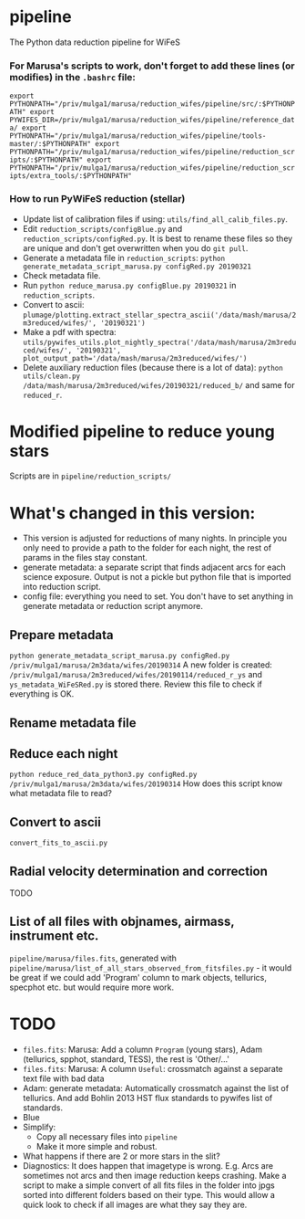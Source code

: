 # pipeline
The Python data reduction pipeline for WiFeS

### For Marusa's scripts to work, don't forget to add these lines (or modifies) in the `.bashrc` file:
`export PYTHONPATH="/priv/mulga1/marusa/reduction_wifes/pipeline/src/:$PYTHONPATH"
export PYWIFES_DIR=/priv/mulga1/marusa/reduction_wifes/pipeline/reference_data/
export PYTHONPATH="/priv/mulga1/marusa/reduction_wifes/pipeline/tools-master/:$PYTHONPATH"
export PYTHONPATH="/priv/mulga1/marusa/reduction_wifes/pipeline/reduction_scripts/:$PYTHONPATH"
export PYTHONPATH="/priv/mulga1/marusa/reduction_wifes/pipeline/reduction_scripts/extra_tools/:$PYTHONPATH"`

### How to run PyWiFeS reduction (stellar)
- Update list of calibration files if using: `utils/find_all_calib_files.py`.
- Edit `reduction_scripts/configBlue.py` and `reduction_scripts/configRed.py`. It is best to rename these files so they are unique and don't get overwritten when you do `git pull`.
- Generate a metadata file in `reduction_scripts`: `python generate_metadata_script_marusa.py configRed.py 20190321`
- Check metadata file.
- Run `python reduce_marusa.py configBlue.py 20190321` in `reduction_scripts`.
- Convert to ascii: `plumage/plotting.extract_stellar_spectra_ascii('/data/mash/marusa/2m3reduced/wifes/', '20190321')`
- Make a pdf with spectra: `utils/pywifes_utils.plot_nightly_spectra('/data/mash/marusa/2m3reduced/wifes/', '20190321', plot_output_path='/data/mash/marusa/2m3reduced/wifes/')`
- Delete auxiliary reduction files (because there is a lot of data): `python utils/clean.py /data/mash/marusa/2m3reduced/wifes/20190321/reduced_b/` and same for `reduced_r`.

# Modified pipeline to reduce young stars
Scripts are in `pipeline/reduction_scripts/`

# What's changed in this version:
- This version is adjusted for reductions of many nights. In principle you only need to provide a path to the folder for each night, the rest of params in the files stay constant.
- generate metadata: a separate script that finds adjacent arcs for each science exposure. Output is not a pickle but python file that is imported into reduction script.
- config file: everything you need to set. You don't have to set anything in generate metadata or reduction script anymore.
## Prepare metadata
`python generate_metadata_script_marusa.py configRed.py /priv/mulga1/marusa/2m3data/wifes/20190314`
A new folder is created:
`/priv/mulga1/marusa/2m3reduced/wifes/20190114/reduced_r_ys` and `ys_metadata_WiFeSRed.py` is stored there. Review this file to check if everything is OK.
## Rename metadata file
## Reduce each night
`python reduce_red_data_python3.py configRed.py /priv/mulga1/marusa/2m3data/wifes/20190314`
How does this script know what metadata file to read?
## Convert to ascii
`convert_fits_to_ascii.py`
## Radial velocity determination and correction
TODO
## List of all files with objnames, airmass, instrument etc.
`pipeline/marusa/files.fits`, generated with `pipeline/marusa/list_of_all_stars_observed_from_fitsfiles.py` - it would be great if we could add 'Program' column to mark objects, tellurics, specphot etc. but would require more work.

# TODO
- `files.fits`: Marusa: Add a column `Program` (young stars), Adam (tellurics, spphot, standard, TESS), the rest is 'Other/...'
- `files.fits`: Marusa: A column `Useful`: crossmatch against a separate text file with bad data
- Adam: generate metadata: Automatically crossmatch against the list of tellurics. And add Bohlin 2013 HST flux standards to pywifes list of standards.
- Blue
- Simplify:
  - Copy all necessary files into `pipeline`
  - Make it more simple and robust.
- What happens if there are 2 or more stars in the slit?
- Diagnostics: It does happen that imagetype is wrong. E.g. Arcs are sometimes not arcs and then image reduction keeps crashing. Make a script to make a simple convert of all fits files in the folder into jpgs sorted into different folders based on their type. This would allow a quick look to check if all images are what they say they are.
